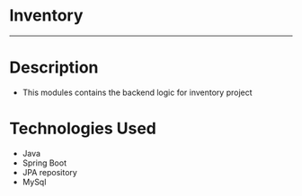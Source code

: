 # Inventory
------------------------------------

# Description
* This modules contains the backend logic for inventory project

# Technologies Used

* Java
* Spring Boot
* JPA repository
* MySql
